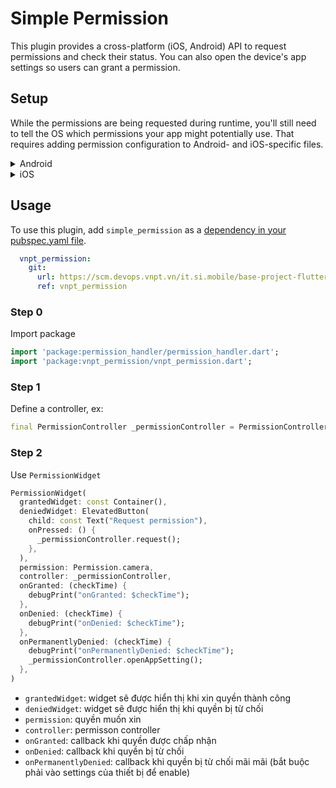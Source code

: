# Simple Permission
This plugin provides a cross-platform (iOS, Android) API to request permissions and check their status. You can also open the device's app settings so users can grant a permission.

[comment]: <> ([![pub package]&#40;https://img.shields.io/pub/v/simple_setting.svg&#41;]&#40;https://pub.dev/packages/simple_setting&#41;)

[comment]: <> (A package for internationalizing flutter apps by simple way.)

## Setup

While the permissions are being requested during runtime, you'll still need to tell the OS which permissions your app might potentially use. That requires adding permission configuration to Android- and iOS-specific files.

<details>
<summary>Android</summary>

**Upgrade pre 1.12 Android projects**

Since version 4.4.0 this plugin is implemented using the Flutter 1.12 Android plugin APIs. Unfortunately this means App developers also need to migrate their Apps to support the new Android infrastructure. You can do so by following the [Upgrading pre 1.12 Android projects](https://github.com/flutter/flutter/wiki/Upgrading-pre-1.12-Android-projects) migration guide. Failing to do so might result in unexpected behaviour. Most common known error is the permission_handler not returning after calling the `.request()` method on a permission.

**AndroidX**

As of version 3.1.0 the <kbd>permission_handler</kbd> plugin switched to the AndroidX version of the Android Support Libraries. This means you need to make sure your Android project is also upgraded to support AndroidX. Detailed instructions can be found [here](https://flutter.dev/docs/development/packages-and-plugins/androidx-compatibility).

The TL;DR version is:

1. Add the following to your "gradle.properties" file:

```properties
android.useAndroidX=true
android.enableJetifier=true
```

1. Make sure you set the `compileSdkVersion` in your "android/app/build.gradle" file to 33:

```gradle
android {
  compileSdkVersion 33
  ...
}
```

1. Make sure you replace all the `android.` dependencies to their AndroidX counterparts (a full list can be found [here](https://developer.android.com/jetpack/androidx/migrate)).

Add permissions to your `AndroidManifest.xml` file.
There's a `debug`, `main` and `profile` version which are chosen depending on how you start your app.
In general, it's sufficient to add permission only to the `main` version.
[Here](https://github.com/Baseflow/flutter-permission-handler/blob/master/permission_handler/example/android/app/src/main/AndroidManifest.xml)'s an example `AndroidManifest.xml` with a complete list of all possible permissions.

</details>

<details>
<summary>iOS</summary>

Add permission to your `Info.plist` file.
[Here](https://github.com/Baseflow/flutter-permission-handler/blob/master/permission_handler/example/ios/Runner/Info.plist)'s an example `Info.plist` with a complete list of all possible permissions.

> IMPORTANT: ~~You will have to include all permission options when you want to submit your App.~~ This is because the `permission_handler` plugin touches all different SDKs and because the static code analyser (run by Apple upon App submission) detects this and will assert if it cannot find a matching permission option in the `Info.plist`. More information about this can be found [here](https://github.com/Baseflow/flutter-permission-handler/issues/26).

The <kbd>permission_handler</kbd> plugin use [macros](https://github.com/Baseflow/flutter-permission-handler/blob/master/permission_handler_apple/ios/Classes/PermissionHandlerEnums.h) to control whether a permission is enabled.

You must list permission you want to use in your application :

1. Add the following to your `Podfile` file:

   ```ruby
   post_install do |installer|
     installer.pods_project.targets.each do |target|
       ... # Here are some configurations automatically generated by flutter
  
       # Start of the permission_handler configuration
       target.build_configurations.each do |config|
   
         # You can enable the permissions needed here. For example to enable camera
         # permission, just remove the `#` character in front so it looks like this:
         #
         # ## dart: PermissionGroup.camera
         # 'PERMISSION_CAMERA=1'
         #
         #  Preprocessor definitions can be found in: https://github.com/Baseflow/flutter-permission-handler/blob/master/permission_handler_apple/ios/Classes/PermissionHandlerEnums.h
         config.build_settings['GCC_PREPROCESSOR_DEFINITIONS'] ||= [
           '$(inherited)',
  
           ## dart: PermissionGroup.calendar
           # 'PERMISSION_EVENTS=1',
  
           ## dart: PermissionGroup.reminders
           # 'PERMISSION_REMINDERS=1',
  
           ## dart: PermissionGroup.contacts
           # 'PERMISSION_CONTACTS=1',
  
           ## dart: PermissionGroup.camera
           # 'PERMISSION_CAMERA=1',
  
           ## dart: PermissionGroup.microphone
           # 'PERMISSION_MICROPHONE=1',
  
           ## dart: PermissionGroup.speech
           # 'PERMISSION_SPEECH_RECOGNIZER=1',
  
           ## dart: PermissionGroup.photos
           # 'PERMISSION_PHOTOS=1',
  
           ## dart: [PermissionGroup.location, PermissionGroup.locationAlways, PermissionGroup.locationWhenInUse]
           # 'PERMISSION_LOCATION=1',
          
           ## dart: PermissionGroup.notification
           # 'PERMISSION_NOTIFICATIONS=1',
  
           ## dart: PermissionGroup.mediaLibrary
           # 'PERMISSION_MEDIA_LIBRARY=1',
  
           ## dart: PermissionGroup.sensors
           # 'PERMISSION_SENSORS=1',   
           
           ## dart: PermissionGroup.bluetooth
           # 'PERMISSION_BLUETOOTH=1',
   
           ## dart: PermissionGroup.appTrackingTransparency
           # 'PERMISSION_APP_TRACKING_TRANSPARENCY=1',
   
           ## dart: PermissionGroup.criticalAlerts
           # 'PERMISSION_CRITICAL_ALERTS=1'
         ]
  
       end 
       # End of the permission_handler configuration
     end
   end
   ```

2. Remove the `#` character in front of the permission you do want to use. For example if you need access to the calendar make sure the code looks like this:

   ```ruby
           ## dart: PermissionGroup.calendar
           'PERMISSION_EVENTS=1',
   ```

3. Delete the corresponding permission description in `Info.plist`
   e.g. when you don't need camera permission, just delete 'NSCameraUsageDescription'
   The following lists the relationship between `Permission` and `The key of Info.plist`:

   | Permission                                                                                  | Info.plist                                                                                                    | Macro                                |
      | ------------------------------------------------------------------------------------------- | ------------------------------------------------------------------------------------------------------------- | ------------------------------------ |
   | PermissionGroup.calendar                                                                    | NSCalendarsUsageDescription                                                                                   | PERMISSION_EVENTS                    |
   | PermissionGroup.reminders                                                                   | NSRemindersUsageDescription                                                                                   | PERMISSION_REMINDERS                 |
   | PermissionGroup.contacts                                                                    | NSContactsUsageDescription                                                                                    | PERMISSION_CONTACTS                  |
   | PermissionGroup.camera                                                                      | NSCameraUsageDescription                                                                                      | PERMISSION_CAMERA                    |
   | PermissionGroup.microphone                                                                  | NSMicrophoneUsageDescription                                                                                  | PERMISSION_MICROPHONE                |
   | PermissionGroup.speech                                                                      | NSSpeechRecognitionUsageDescription                                                                           | PERMISSION_SPEECH_RECOGNIZER         |
   | PermissionGroup.photos                                                                      | NSPhotoLibraryUsageDescription                                                                                | PERMISSION_PHOTOS                    |
   | PermissionGroup.location, PermissionGroup.locationAlways, PermissionGroup.locationWhenInUse | NSLocationUsageDescription, NSLocationAlwaysAndWhenInUseUsageDescription, NSLocationWhenInUseUsageDescription | PERMISSION_LOCATION                  |
   | PermissionGroup.notification                                                                | PermissionGroupNotification                                                                                   | PERMISSION_NOTIFICATIONS             |
   | PermissionGroup.mediaLibrary                                                                | NSAppleMusicUsageDescription, kTCCServiceMediaLibrary                                                         | PERMISSION_MEDIA_LIBRARY             |
   | PermissionGroup.sensors                                                                     | NSMotionUsageDescription                                                                                      | PERMISSION_SENSORS                   |
   | PermissionGroup.bluetooth                                                                   | NSBluetoothAlwaysUsageDescription, NSBluetoothPeripheralUsageDescription                                      | PERMISSION_BLUETOOTH                 |
   | PermissionGroup.appTrackingTransparency                                                     | NSUserTrackingUsageDescription                                                                                | PERMISSION_APP_TRACKING_TRANSPARENCY |  
   | PermissionGroup.criticalAlerts                                                              | PermissionGroupCriticalAlerts                                                                                 | PERMISSION_CRITICAL_ALERTS           |
4. Clean & Rebuild

</details>

## Usage
To use this plugin, add `simple_permission` as a [dependency in your pubspec.yaml file](https://flutter.dev/docs/development/packages-and-plugins/using-packages).

```yaml
  vnpt_permission:
    git:
      url: https://scm.devops.vnpt.vn/it.si.mobile/base-project-flutter
      ref: vnpt_permission
```
    
### Step 0
Import package
```dart
import 'package:permission_handler/permission_handler.dart';
import 'package:vnpt_permission/vnpt_permission.dart';
```

### Step 1
Define a controller, ex:
```dart
final PermissionController _permissionController = PermissionController();
```

### Step 2
Use `PermissionWidget`
```dart
PermissionWidget(
  grantedWidget: const Container(),
  deniedWidget: ElevatedButton(
    child: const Text("Request permission"),
    onPressed: () {
      _permissionController.request();
    },
  ),
  permission: Permission.camera,
  controller: _permissionController,
  onGranted: (checkTime) {
    debugPrint("onGranted: $checkTime");
  },
  onDenied: (checkTime) {
    debugPrint("onDenied: $checkTime");
  },
  onPermanentlyDenied: (checkTime) {
    debugPrint("onPermanentlyDenied: $checkTime");
    _permissionController.openAppSetting();
  },
)
```

- `grantedWidget`: widget sẽ được hiển thị khi xin quyền thành công
- `deniedWidget`: widget sẽ được hiển thị khi quyền bị từ chối
- `permission`: quyền muốn xin
- `controller`: permisson controller
- `onGranted`: callback khi quyền được chấp nhận
- `onDenied`: callback khi quyền bị từ chối
- `onPermanentlyDenied`: callback khi quyền bị từ chối mãi mãi (bắt buộc phải vào settings của thiết bị để enable)
